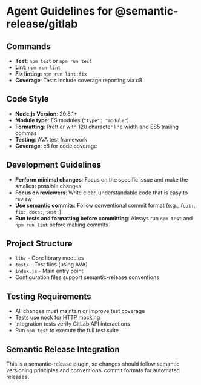# Agent Guidelines for @semantic-release/gitlab

## Commands

- **Test**: `npm test` or `npm run test`
- **Lint**: `npm run lint`
- **Fix linting**: `npm run lint:fix`
- **Coverage**: Tests include coverage reporting via c8

## Code Style

- **Node.js Version**: 20.8.1+
- **Module type**: ES modules (`"type": "module"`)
- **Formatting**: Prettier with 120 character line width and ES5 trailing commas
- **Testing**: AVA test framework
- **Coverage**: c8 for code coverage

## Development Guidelines

- **Perform minimal changes**: Focus on the specific issue and make the smallest possible changes
- **Focus on reviewers**: Write clear, understandable code that is easy to review
- **Use semantic commits**: Follow conventional commit format (e.g., `feat:`, `fix:`, `docs:`, `test:`)
- **Run tests and formatting before committing**: Always run `npm test` and `npm run lint` before making commits

## Project Structure

- `lib/` - Core library modules
- `test/` - Test files (using AVA)
- `index.js` - Main entry point
- Configuration files support semantic-release conventions

## Testing Requirements

- All changes must maintain or improve test coverage
- Tests use nock for HTTP mocking
- Integration tests verify GitLab API interactions
- Run `npm test` to execute the full test suite

## Semantic Release Integration

This is a semantic-release plugin, so changes should follow semantic versioning principles and conventional commit formats for automated releases.
